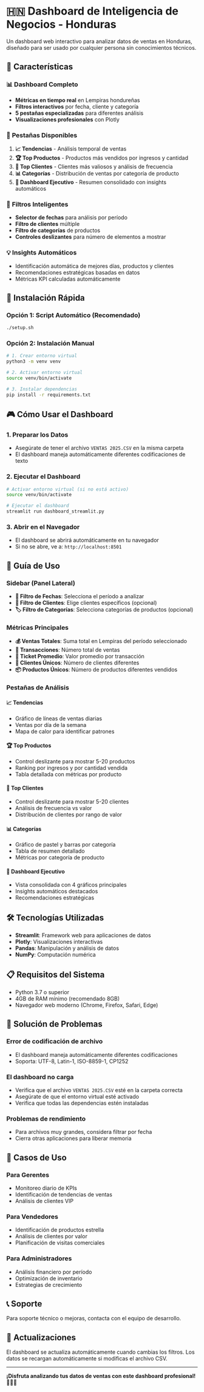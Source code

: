 # 🇭🇳 Dashboard de Inteligencia de Negocios - Honduras

Un dashboard web interactivo para analizar datos de ventas en Honduras, diseñado para ser usado por cualquier persona sin conocimientos técnicos.

## 🌟 Características

### 📊 **Dashboard Completo**
- **Métricas en tiempo real** en Lempiras hondureñas
- **Filtros interactivos** por fecha, cliente y categoría
- **5 pestañas especializadas** para diferentes análisis
- **Visualizaciones profesionales** con Plotly

### 🎯 **Pestañas Disponibles**
1. **📈 Tendencias** - Análisis temporal de ventas
2. **🏆 Top Productos** - Productos más vendidos por ingresos y cantidad
3. **👑 Top Clientes** - Clientes más valiosos y análisis de frecuencia
4. **📊 Categorías** - Distribución de ventas por categoría de producto
5. **🎯 Dashboard Ejecutivo** - Resumen consolidado con insights automáticos

### 🔧 **Filtros Inteligentes**
- **Selector de fechas** para análisis por período
- **Filtro de clientes** múltiple
- **Filtro de categorías** de productos
- **Controles deslizantes** para número de elementos a mostrar

### 💡 **Insights Automáticos**
- Identificación automática de mejores días, productos y clientes
- Recomendaciones estratégicas basadas en datos
- Métricas KPI calculadas automáticamente

## 🚀 Instalación Rápida

### Opción 1: Script Automático (Recomendado)
```bash
./setup.sh
```

### Opción 2: Instalación Manual
```bash
# 1. Crear entorno virtual
python3 -m venv venv

# 2. Activar entorno virtual
source venv/bin/activate

# 3. Instalar dependencias
pip install -r requirements.txt
```

## 🎮 Cómo Usar el Dashboard

### 1. **Preparar los Datos**
- Asegúrate de tener el archivo `VENTAS 2025.CSV` en la misma carpeta
- El dashboard maneja automáticamente diferentes codificaciones de texto

### 2. **Ejecutar el Dashboard**
```bash
# Activar entorno virtual (si no está activo)
source venv/bin/activate

# Ejecutar el dashboard
streamlit run dashboard_streamlit.py
```

### 3. **Abrir en el Navegador**
- El dashboard se abrirá automáticamente en tu navegador
- Si no se abre, ve a: `http://localhost:8501`

## 🎨 Guía de Uso

### **Sidebar (Panel Lateral)**
- **📅 Filtro de Fechas**: Selecciona el período a analizar
- **👥 Filtro de Clientes**: Elige clientes específicos (opcional)
- **🏷️ Filtro de Categorías**: Selecciona categorías de productos (opcional)

### **Métricas Principales**
- **💰 Ventas Totales**: Suma total en Lempiras del período seleccionado
- **🛒 Transacciones**: Número total de ventas
- **🎯 Ticket Promedio**: Valor promedio por transacción
- **👥 Clientes Únicos**: Número de clientes diferentes
- **📦 Productos Únicos**: Número de productos diferentes vendidos

### **Pestañas de Análisis**

#### 📈 **Tendencias**
- Gráfico de líneas de ventas diarias
- Ventas por día de la semana
- Mapa de calor para identificar patrones

#### 🏆 **Top Productos**
- Control deslizante para mostrar 5-20 productos
- Ranking por ingresos y por cantidad vendida
- Tabla detallada con métricas por producto

#### 👑 **Top Clientes**
- Control deslizante para mostrar 5-20 clientes
- Análisis de frecuencia vs valor
- Distribución de clientes por rango de valor

#### 📊 **Categorías**
- Gráfico de pastel y barras por categoría
- Tabla de resumen detallado
- Métricas por categoría de producto

#### 🎯 **Dashboard Ejecutivo**
- Vista consolidada con 4 gráficos principales
- Insights automáticos destacados
- Recomendaciones estratégicas

## 🛠️ Tecnologías Utilizadas

- **Streamlit**: Framework web para aplicaciones de datos
- **Plotly**: Visualizaciones interactivas
- **Pandas**: Manipulación y análisis de datos
- **NumPy**: Computación numérica

## 📋 Requisitos del Sistema

- Python 3.7 o superior
- 4GB de RAM mínimo (recomendado 8GB)
- Navegador web moderno (Chrome, Firefox, Safari, Edge)

## 🔧 Solución de Problemas

### **Error de codificación de archivo**
- El dashboard maneja automáticamente diferentes codificaciones
- Soporta: UTF-8, Latin-1, ISO-8859-1, CP1252

### **El dashboard no carga**
- Verifica que el archivo `VENTAS 2025.CSV` esté en la carpeta correcta
- Asegúrate de que el entorno virtual esté activado
- Verifica que todas las dependencias estén instaladas

### **Problemas de rendimiento**
- Para archivos muy grandes, considera filtrar por fecha
- Cierra otras aplicaciones para liberar memoria

## 🎯 Casos de Uso

### **Para Gerentes**
- Monitoreo diario de KPIs
- Identificación de tendencias de ventas
- Análisis de clientes VIP

### **Para Vendedores**
- Identificación de productos estrella
- Análisis de clientes por valor
- Planificación de visitas comerciales

### **Para Administradores**
- Análisis financiero por período
- Optimización de inventario
- Estrategias de crecimiento

## 📞 Soporte

Para soporte técnico o mejoras, contacta con el equipo de desarrollo.

## 🔄 Actualizaciones

El dashboard se actualiza automáticamente cuando cambias los filtros. Los datos se recargan automáticamente si modificas el archivo CSV.

---

**¡Disfruta analizando tus datos de ventas con este dashboard profesional! 🚀🇭🇳**